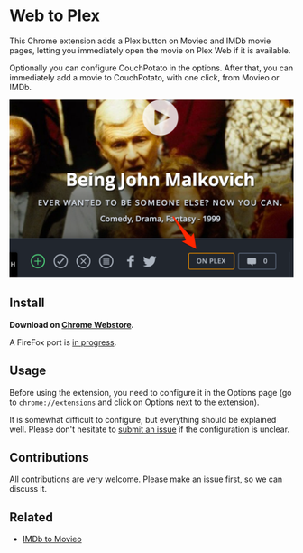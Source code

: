 # Web to Plex

This Chrome extension adds a Plex button on Movieo and IMDb movie pages, letting you immediately open the movie on Plex Web if it is available.

Optionally you can configure CouchPotato in the options. After that, you can immediately add a movie to CouchPotato, with one click, from Movieo or IMDb.

<img src="image.png" width="640">

## Install

**Download on [Chrome Webstore](https://chrome.google.com/webstore/detail/movieo-to-plex/kmcinnefmnkfnmnmijfmbiaflncfifcn).**

A FireFox port is [in progress](https://github.com/SpaceK33z/web-to-plex/issues/5).

## Usage

Before using the extension, you need to configure it in the Options page (go to `chrome://extensions` and click on Options next to the extension).

It is somewhat difficult to configure, but everything should be explained well. Please don't hesitate to [submit an issue](https://github.com/SpaceK33z/web-to-plex/issues/new) if the configuration is unclear.

## Contributions

All contributions are very welcome. Please make an issue first, so we can discuss it.

## Related

- [IMDb to Movieo](https://github.com/SpaceK33z/imdb-to-movieo)
